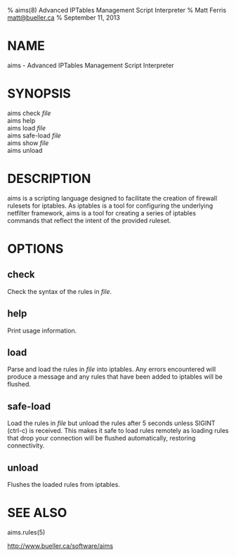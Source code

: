 % aims(8) Advanced IPTables Management Script Interpreter
% Matt Ferris <matt@bueller.ca>
% September 11, 2013

# NAME

aims - Advanced IPTables Management Script Interpreter

# SYNOPSIS

aims check *file*  
aims help  
aims load *file*  
aims safe-load *file*  
aims show *file*  
aims unload

# DESCRIPTION

aims is a scripting language designed to facilitate the creation of firewall rulesets for iptables. As iptables is a tool for configuring the underlying netfilter framework, aims is a tool for creating a series of iptables commands that reflect the intent of the provided ruleset.

# OPTIONS

## check

Check the syntax of the rules in *file*.

## help

Print usage information.

## load

Parse and load the rules in *file* into iptables. Any errors encountered will produce a message and any rules that have been added to iptables will be flushed.

## safe-load

Load the rules in *file* but unload the rules after 5 seconds unless SIGINT (ctrl-c) is received. This makes it safe to load rules remotely as loading rules that drop your connection will be flushed automatically, restoring connectivity.

## unload

Flushes the loaded rules from iptables.

# SEE ALSO

aims.rules(5)

http://www.bueller.ca/software/aims
